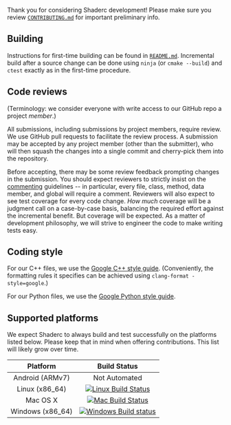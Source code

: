 Thank you for considering Shaderc development!  Please make sure you review
[`CONTRIBUTING.md`](CONTRIBUTING.md) for important preliminary info.

## Building

Instructions for first-time building can be found in [`README.md`](README.md).
Incremental build after a source change can be done using `ninja` (or
`cmake --build`) and `ctest` exactly as in the first-time procedure.

## Code reviews

(Terminology: we consider everyone with write access to our GitHub repo a
project _member_.)

All submissions, including submissions by project members, require review.  We
use GitHub pull requests to facilitate the review process.  A submission may be
accepted by any project member (other than the submitter), who will then squash
the changes into a single commit and cherry-pick them into the repository.

Before accepting, there may be some review feedback prompting changes in the
submission.  You should expect reviewers to strictly insist on the
[commenting](https://google.github.io/styleguide/cppguide.html#Comments)
guidelines -- in particular, every file, class, method, data member, and global
will require a comment.  Reviewers will also expect to see test coverage for
every code change.  _How much_ coverage will be a judgment call on a
case-by-case basis, balancing the required effort against the incremental
benefit.  But coverage will be expected.  As a matter of development philosophy,
we will strive to engineer the code to make writing tests easy.

## Coding style

For our C++ files, we use the
[Google C++ style guide](https://google.github.io/styleguide/cppguide.html).
(Conveniently, the formatting rules it specifies can be achieved using
`clang-format -style=google`.)

For our Python files, we use the
[Google Python style guide](https://google.github.io/styleguide/pyguide.html).

## Supported platforms

We expect Shaderc to always build and test successfully on the platforms listed
below.  Please keep that in mind when offering contributions.  This list will
likely grow over time.

| Platform | Build Status |
|:--------:|:------------:|
| Android (ARMv7)  | Not Automated |
| Linux (x86_64)   | [![Linux Build Status](https://travis-ci.org/google/shaderc.svg)](https://travis-ci.org/google/shaderc "Linux Build Status") |
| Mac OS X | [![Mac Build Status](https://travis-ci.org/google/shaderc.svg)](https://travis-ci.org/google/shaderc "Mac Build Status") |
| Windows (x86_64) | [![Windows Build status](https://ci.appveyor.com/api/projects/status/g6c372blna7vnk1l?svg=true)](https://ci.appveyor.com/project/dneto0/shaderc "Windows Build Status") |

